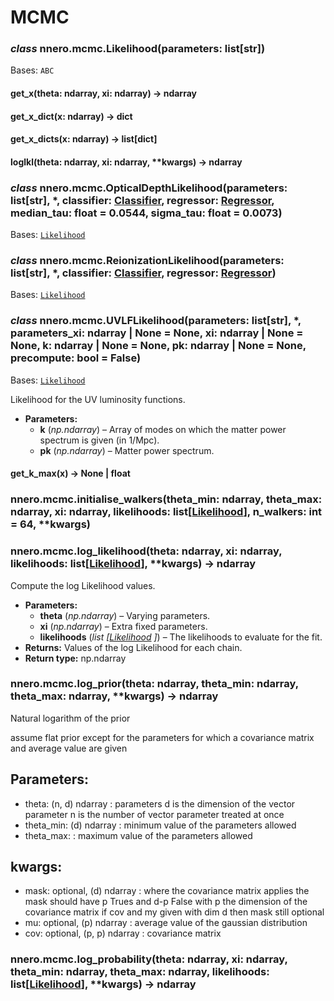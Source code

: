 # MCMC

### *class* nnero.mcmc.Likelihood(parameters: list[str])

Bases: `ABC`

#### get_x(theta: ndarray, xi: ndarray) → ndarray

#### get_x_dict(x: ndarray) → dict

#### get_x_dicts(x: ndarray) → list[dict]

#### loglkl(theta: ndarray, xi: ndarray, \*\*kwargs) → ndarray

### *class* nnero.mcmc.OpticalDepthLikelihood(parameters: list[str], \*, classifier: [Classifier](nnero.classifier.md#nnero.classifier.Classifier), regressor: [Regressor](nnero.regressor.md#nnero.regressor.Regressor), median_tau: float = 0.0544, sigma_tau: float = 0.0073)

Bases: [`Likelihood`](#nnero.mcmc.Likelihood)

### *class* nnero.mcmc.ReionizationLikelihood(parameters: list[str], \*, classifier: [Classifier](nnero.classifier.md#nnero.classifier.Classifier), regressor: [Regressor](nnero.regressor.md#nnero.regressor.Regressor))

Bases: [`Likelihood`](#nnero.mcmc.Likelihood)

### *class* nnero.mcmc.UVLFLikelihood(parameters: list[str], \*, parameters_xi: ndarray | None = None, xi: ndarray | None = None, k: ndarray | None = None, pk: ndarray | None = None, precompute: bool = False)

Bases: [`Likelihood`](#nnero.mcmc.Likelihood)

Likelihood for the UV luminosity functions.

* **Parameters:**
  * **k** (*np.ndarray*) – Array of modes on which the matter power spectrum is given (in 1/Mpc).
  * **pk** (*np.ndarray*) – Matter power spectrum.

#### get_k_max(x) → None | float

### nnero.mcmc.initialise_walkers(theta_min: ndarray, theta_max: ndarray, xi: ndarray, likelihoods: list[[Likelihood](#nnero.mcmc.Likelihood)], n_walkers: int = 64, \*\*kwargs)

### nnero.mcmc.log_likelihood(theta: ndarray, xi: ndarray, likelihoods: list[[Likelihood](#nnero.mcmc.Likelihood)], \*\*kwargs) → ndarray

Compute the log Likelihood values.

* **Parameters:**
  * **theta** (*np.ndarray*) – Varying parameters.
  * **xi** (*np.ndarray*) – Extra fixed parameters.
  * **likelihoods** (*list* *[*[*Likelihood*](#nnero.mcmc.Likelihood) *]*) – The likelihoods to evaluate for the fit.
* **Returns:**
  Values of the log Likelihood for each chain.
* **Return type:**
  np.ndarray

### nnero.mcmc.log_prior(theta: ndarray, theta_min: ndarray, theta_max: ndarray, \*\*kwargs) → ndarray

Natural logarithm of the prior

assume flat prior except for the parameters for which
a covariance matrix and average value are given

## Parameters:

- theta: (n, d) ndarray
  : parameters
    d is the dimension of the vector parameter
    n is the number of vector parameter treated at once
- theta_min: (d) ndarray
  : minimum value of the parameters allowed
- theta_max:
  : maximum value of the parameters allowed

## kwargs:

- mask: optional, (d) ndarray
  : where the covariance matrix applies
    the mask should have p Trues and d-p False
    with p the dimension of the covariance matrix
    if cov and my given with dim d then mask still optional
- mu: optional, (p) ndarray
  : average value of the gaussian distribution
- cov: optional, (p, p) ndarray
  : covariance matrix

### nnero.mcmc.log_probability(theta: ndarray, xi: ndarray, theta_min: ndarray, theta_max: ndarray, likelihoods: list[[Likelihood](#nnero.mcmc.Likelihood)], \*\*kwargs) → ndarray
